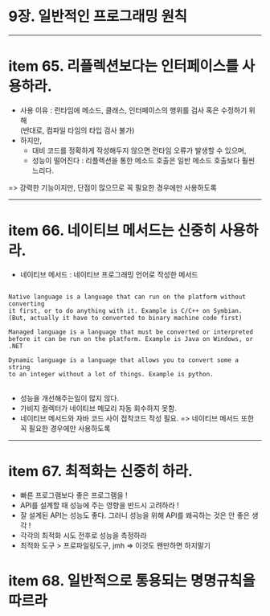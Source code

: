 # 9장. 일반적인 프로그래밍 원칙

***

# item 65. 리플렉션보다는 인터페이스를 사용하라. 
- 사용 이유 : 런타임에 메소드, 클래스, 인터페이스의 행위를 검사 혹은 수정하기 위해 <br />
  (반대로, 컴파일 타임의 타입 검사 불가)
- 하지만, 
    - 대비 코드를 정확하게 작성해두지 않으면 런타임 오류가 발생할 수 있으며, 
    - 성능이 떨어진다 : 리플렉션을 통한 메소드 호출은 일반 메소드 호출보다 훨씬 느리다.
    
=> 강력한 기능이지만, 단점이 많으므로 꼭 필요한 경우에만 사용하도록 

--- 

# item 66. 네이티브 메서드는 신중히 사용하라. 
- 네이티브 메서드 : 네이티브 프로그래밍 언어로 작성한 메서드 
<pre>
<code>
Native language is a language that can run on the platform without converting 
it first, or to do anything with it. Example is C/C++ on Symbian. 
(But, actually it have to converted to binary machine code first)

Managed language is a language that must be converted or interpreted 
before it can be run on the platform. Example is Java on Windows, or .NET

Dynamic language is a language that allows you to convert some a string 
to an integer without a lot of things. Example is python.
</code>
</pre>
- 성능을 개선해주는일이 많지 않다. 
- 가비지 컬렉터가 네이티브 메모리 자동 회수하지 못함.
- 네이티브 메서드와 자바 코드 사이 접착코드 작성 필요. 
=> 네이티브 메서드 또한 꼭 필요한 경우에만 사용하도록 
  
--- 

# item 67. 최적화는 신중히 하라.
- 빠른 프로그램보다 좋은 프로그램을 !
- API를 설계할 때 성능에 주는 영향을 반드시 고려하라 !
- 잘 설계된 API는 성능도 좋다. 그러니 성능을 위해 API를 왜곡하는 것은 안 좋은 생각 !
- 각각의 최적화 시도 전후로 성능을 측정하라 
- 최적화 도구 > 프로파일링도구, jmh
=> 이것도 왠만하면 하지말기 

# item 68. 일반적으로 통용되는 명명규칙을 따르라 
